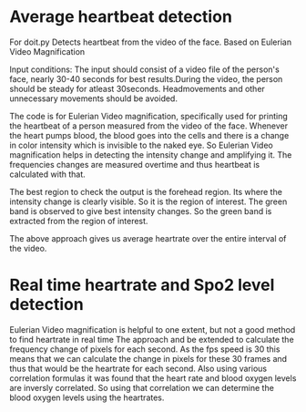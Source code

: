 # Average heartbeat detection

For doit.py
Detects heartbeat from the video of the face.
Based on Eulerian Video Magnification

Input conditions:
The input should consist of a video file of the person's face, nearly 30-40 seconds for best results.During the video, the person should be steady for atleast 30seconds. Headmovements and other unnecessary movements should be avoided.

The code is for Eulerian Video magnification, specifically used for printing the heartbeat of a person measured from the video of the face. Whenever the heart pumps blood, the blood goes into the cells and there is a change in color intensity which is invisible to the naked eye. So Eulerian Video magnification helps in detecting the intensity change and amplifying it. The frequencies changes are measured overtime and thus heartbeat is calculated with that.

The best region to check the output is the forehead region. Its where the intensity change is clearly visible. So it is the region of interest.
The green band is observed to give best intensity changes. So the green band is extracted from the region of interest.

The above approach gives us average heartrate over the entire interval of the video.

# Real time heartrate and Spo2 level detection

Eulerian Video magnification is helpful to one extent, but not a good method to find heartrate in real time
The approach and be extended to calculate the frequency change of pixels for each second. As the fps speed is 30 this means that we can calculate the change in pixels for these 30 frames and thus that would be the heartrate for each second.
Also using various correlation formulas it was found that the heart rate and blood oxygen levels are inversly correlated.
So using that correlation we can determine the blood oxygen levels using the heartrates.
